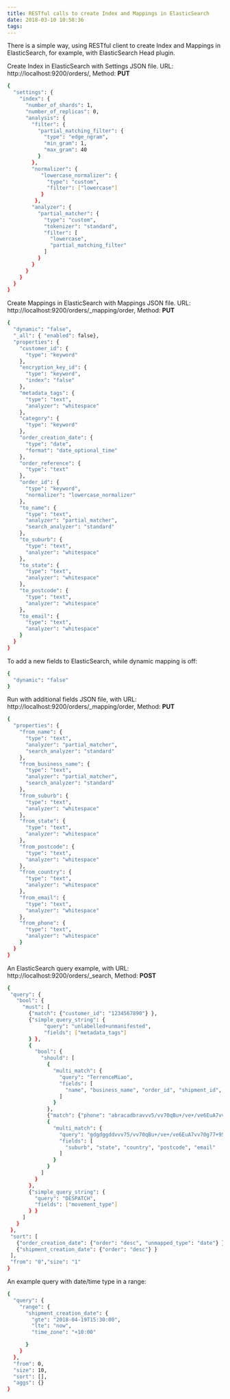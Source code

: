 ```yaml
---
title: RESTful calls to create Index and Mappings in ElasticSearch
date: 2018-03-10 10:58:36
tags:
---
```


There is a simple way, using RESTful client to create Index and Mappings in ElasticSearch, for example, with ElasticSearch Head plugin.

Create Index in ElasticSearch with Settings JSON file. URL: http://localhost:9200/orders/, Method: **PUT**

```bash
{
  "settings": {
    "index": {
      "number_of_shards": 1,
      "number_of_replicas": 0,
      "analysis": {
        "filter": {
          "partial_matching_filter": {
            "type": "edge_ngram",
            "min_gram": 1,
            "max_gram": 40
          }
        },
        "normalizer": {
           "lowercase_normalizer": {
             "type": "custom",
             "filter": ["lowercase"]
           }
         },        
        "analyzer": {
          "partial_matcher": {
            "type": "custom",
            "tokenizer": "standard",
            "filter": [
              "lowercase",
              "partial_matching_filter"
            ]
          }
        }
      }
    }
  }
}
```

Create Mappings in ElasticSearch with Mappings JSON file. URL: http://localhost:9200/orders/_mapping/order, Method: **PUT**

```bash
{
  "dynamic": "false",
  "_all": { "enabled": false},
  "properties": {
    "customer_id": {
      "type": "keyword"
    },
    "encryption_key_id": {
      "type": "keyword",
      "index": "false"
    },
    "metadata_tags": {
      "type": "text",
      "analyzer": "whitespace"
    },
    "category": {
      "type": "keyword"
    },
    "order_creation_date": {
      "type": "date",
      "format": "date_optional_time"
    },
    "order_reference": {
      "type": "text"
    },
    "order_id": {
      "type": "keyword",
      "normalizer": "lowercase_normalizer"
    },
    "to_name": {
      "type": "text",
      "analyzer": "partial_matcher",
      "search_analyzer": "standard"
    },
    "to_suburb": {
      "type": "text",
      "analyzer": "whitespace"
    },
    "to_state": {
      "type": "text",
      "analyzer": "whitespace"
    },
    "to_postcode": {
      "type": "text",
      "analyzer": "whitespace"
    },
    "to_email": {
      "type": "text",
      "analyzer": "whitespace"
    }
  }
}
```

To add a new fields to ElasticSearch, while dynamic mapping is off:

```bash
{
  "dynamic": "false"
}
```

Run with additional fields JSON file, with URL: http://localhost:9200/orders/_mapping/order, Method: **PUT**

```bash
{
  "properties": {
    "from_name": {
      "type": "text",
      "analyzer": "partial_matcher",
      "search_analyzer": "standard"
    },
    "from_business_name": {
      "type": "text",
      "analyzer": "partial_matcher",
      "search_analyzer": "standard"
    },
    "from_suburb": {
      "type": "text",
      "analyzer": "whitespace"
    },
    "from_state": {
      "type": "text",
      "analyzer": "whitespace"
    },
    "from_postcode": {
      "type": "text",
      "analyzer": "whitespace"
    },
    "from_country": {
      "type": "text",
      "analyzer": "whitespace"
    },
    "from_email": {
      "type": "text",
      "analyzer": "whitespace"
    },
    "from_phone": {
      "type": "text",
      "analyzer": "whitespace"
    }
  }
}
```

An ElasticSearch query example, with URL: http://localhost:9200/orders/_search, Method: **POST**

```bash
{
 "query": {
   "bool": {
     "must": [
       {"match": {"customer_id": "1234567890"} },
       {"simple_query_string": {
            "query": "unlabelled+unmanifested",
            "fields": ["metadata_tags"]
       } },
       {
         "bool": {
           "should": [
             {
               "multi_match": {
                 "query": "TerrenceMiao",
                 "fields": [
                   "name", "business_name", "order_id", "shipment_id", "sender_references", "article_ids"
                 ]
               }
             },
             {"match": {"phone": "abracadbravvv5/vv70qBu+/ve+/ve6EuA7vv70g77+9Su+/ve+/vX5y77+95JuV"} },
             {
               "multi_match": {
                 "query": "gdgdggddvvv75/vv70qBu+/ve+/ve6EuA7vv70g77+9Su+/ve+/vX5y77+95JuV",
                 "fields": [
                   "suburb", "state", "country", "postcode", "email"
                 ]
               }
             }
           ]
         }
       },
       {"simple_query_string": {
         "query": "DESPATCH",
         "fields": ["movement_type"]
       } }
     ]
   }
 },
 "sort": [
   {"order_creation_date": {"order": "desc", "unmapped_type": "date"} },
   {"shipment_creation_date": {"order": "desc"} }
 ],
 "from": "0","size": "1"
}
```

An example query with date/time type in a range:

```bash
{
  "query": {
    "range": {
      "shipment_creation_date": {
        "gte": "2018-04-19T15:30:00",
        "lte": "now",
        "time_zone": "+10:00"

      }
    }
  },
  "from": 0,
  "size": 10,
  "sort": [],
  "aggs": {}
}
```
